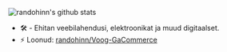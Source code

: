 ![randohinn's github stats](https://github-readme-stats.vercel.app/api?username=randohinn&count_private=true&theme=dark&show_icons=true)
- :hammer_and_wrench: - Ehitan veebilahendusi, elektroonikat ja muud digitaalset.
- ⚡ Loonud: [randohinn/Voog-GaCommerce](https://github.com/randohinn/Voog-GACommerce)
